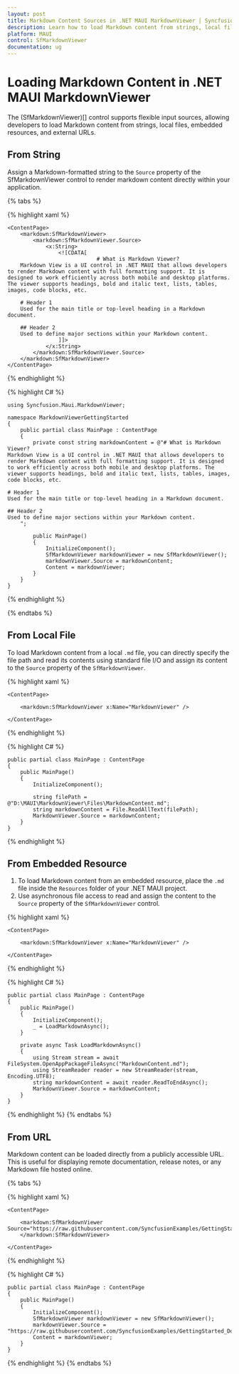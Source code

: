 ```yaml
---
layout: post
title: Markdown Content Sources in .NET MAUI MarkdownViewer | Syncfusion
description: Learn how to load Markdown content from strings, local files, embedded resources, and URLs in the Syncfusion .NET MAUI MarkdownViewer control.
platform: MAUI
control: SfMarkdownViewer
documentation: ug
---
```


# Loading Markdown Content in .NET MAUI MarkdownViewer

The (SfMarkdownViewer)[] control supports flexible input sources, allowing developers to load Markdown content from strings, local files, embedded resources, and external URLs.

## From String

Assign a Markdown-formatted string to the `Source` property of the SfMarkdownViewer control to render markdown content directly within your application.

{% tabs %} 

{% highlight xaml %}

    <ContentPage>
        <markdown:SfMarkdownViewer>
            <markdown:SfMarkdownViewer.Source>
                <x:String>
                    <![CDATA[
                                # What is Markdown Viewer?  
        Markdown View is a UI control in .NET MAUI that allows developers to render Markdown content with full formatting support. It is designed to work efficiently across both mobile and desktop platforms. The viewer supports headings, bold and italic text, lists, tables, images, code blocks, etc.

        # Header 1  
        Used for the main title or top-level heading in a Markdown document. 

        ## Header 2  
        Used to define major sections within your Markdown content.
                    ]]>
                </x:String>
            </markdown:SfMarkdownViewer.Source>
        </markdown:SfMarkdownViewer>
    </ContentPage>

{% endhighlight %}

{% highlight C# %}

    using Syncfusion.Maui.MarkdownViewer;

    namespace MarkdownViewerGettingStarted
    {
        public partial class MainPage : ContentPage
        {
            private const string markdownContent = @"# What is Markdown Viewer?  
    Markdown View is a UI control in .NET MAUI that allows developers to render Markdown content with full formatting support. It is designed to work efficiently across both mobile and desktop platforms. The viewer supports headings, bold and italic text, lists, tables, images, code blocks, etc.

    # Header 1  
    Used for the main title or top-level heading in a Markdown document. 

    ## Header 2  
    Used to define major sections within your Markdown content.
        ";
            
            public MainPage()
            {
                InitializeComponent();  
                SfMarkdownViewer markdownViewer = new SfMarkdownViewer();
                markdownViewer.Source = markdownContent;
                Content = markdownViewer;       
            }
        }   
    }

{% endhighlight %}

{% endtabs %}

## From Local File

To load Markdown content from a local `.md` file, you can directly specify the file path and read its contents using standard file I/O and assign its content to the `Source` property of the `SfMarkdownViewer`.

{% highlight xaml %}

    <ContentPage>
    
        <markdown:SfMarkdownViewer x:Name="MarkdownViewer" />

    </ContentPage>

{% endhighlight %}

{% highlight C# %}

    public partial class MainPage : ContentPage
    {
        public MainPage()
        {
            InitializeComponent();

            string filePath = @"D:\MAUI\MarkdownViewer\Files\MarkdownContent.md";
            string markdownContent = File.ReadAllText(filePath);
            MarkdownViewer.Source = markdownContent;
        }
    }

{% endhighlight %}

## From Embedded Resource

1. To load Markdown content from an embedded resource, place the `.md` file inside the `Resources` folder of your .NET MAUI project. 
2. Use asynchronous file access to read and assign the content to the `Source` property of the `SfMarkdownViewer` control.

{% highlight xaml %}

    <ContentPage>
    
        <markdown:SfMarkdownViewer x:Name="MarkdownViewer" />

    </ContentPage>

{% endhighlight %}

{% highlight C# %}

    public partial class MainPage : ContentPage
    {
        public MainPage()
        {
            InitializeComponent();
            _ = LoadMarkdownAsync();
        }

        private async Task LoadMarkdownAsync()
        {
            using Stream stream = await FileSystem.OpenAppPackageFileAsync("MarkdownContent.md");
            using StreamReader reader = new StreamReader(stream, Encoding.UTF8);
            string markdownContent = await reader.ReadToEndAsync();
            MarkdownViewer.Source = markdownContent;
        }
    }

{% endhighlight %}
{% endtabs %}

## From URL

Markdown content can be loaded directly from a publicly accessible URL. This is useful for displaying remote documentation, release notes, or any Markdown file hosted online.

{% tabs %}

{% highlight xaml %}

    <ContentPage>
    
        <markdown:SfMarkdownViewer Source="https://raw.githubusercontent.com/SyncfusionExamples/GettingStarted_DockLayout_MAUI/refs/heads/master/README.md">
        </markdown:SfMarkdownViewer>

    </ContentPage>

{% endhighlight %}

{% highlight C# %}

    public partial class MainPage : ContentPage
    { 
        public MainPage()
        {
            InitializeComponent();  
            SfMarkdownViewer markdownViewer = new SfMarkdownViewer();
            markdownViewer.Source = "https://raw.githubusercontent.com/SyncfusionExamples/GettingStarted_DockLayout_MAUI/refs/heads/master/README.md";
            Content = markdownViewer;       
        }
    } 

{% endhighlight %}
{% endtabs %}
